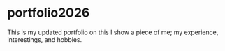 # portfolio2026
This is my updated portfolio on this I show a piece of me; my experience, interestings, and hobbies. 

